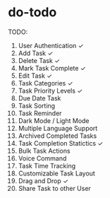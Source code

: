 # do-todo

TODO:

1. User Authentication ✓
2. Add Task ✓
3. Delete Task ✓
4. Mark Task Complete ✓
5. Edit Task ✓
6. Task Categories ✓
7. Task Priority Levels ✓
8. Due Date Task
9. Task Sorting
10. Task Reminder
11. Dark Mode / Light Mode
12. Multiple Language Support
13. Archived Completed Tasks
14. Task Completion Statictics ✓
15. Bulk Task Actions
16. Voice Command
17. Task Time Tracking
18. Customizable Task Layout
19. Drag and Drop ✓
20. Share Task to other User
